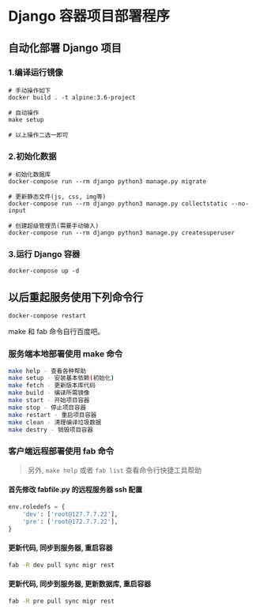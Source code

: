 Django 容器项目部署程序
=================

自动化部署 Django 项目
----------------------

### 1.编译运行镜像

```
# 手动操作如下
docker build . -t alpine:3.6-project

# 自动操作
make setup

# 以上操作二选一即可
```

### 2.初始化数据

```
# 初始化数据库
docker-compose run --rm django python3 manage.py migrate

# 更新静态文件(js, css, img等)
docker-compose run --rm django python3 manage.py collectstatic --no-input

# 创建超级管理员(需要手动输入)
docker-compose run --rm django python3 manage.py createsuperuser
```

### 3.运行 Django 容器

```
docker-compose up -d
```

以后重起服务使用下列命令行
----------------------------

```
docker-compose restart
```

make 和 fab 命令自行百度吧。

### 服务端本地部署使用 make 命令
```bash
make help - 查看各种帮助
make setup - 安装基本依赖(初始化)
make fetch - 更新版本库代码
make build - 编译所需镜像
make start - 开始项目容器
make stop - 停止项目容器
make restart - 重启项目容器
make clean - 清理编译垃圾数据
make destry - 销毁项目容器
```

### 客户端远程部署使用 fab 命令

> 另外, `make help` 或者 `fab list` 查看命令行快捷工具帮助

#### 首先修改 fabfile.py 的远程服务器 ssh 配置

```python
env.roledefs = {
    'dev': ['root@127.7.7.22'],
    'pre': ['root@172.7.7.22'],
}
```

#### 更新代码, 同步到服务器, 重启容器

```bash
fab -R dev pull sync migr rest
```

#### 更新代码, 同步到服务器, 更新数据库, 重启容器

```bash
fab -R pre pull sync migr rest
```
